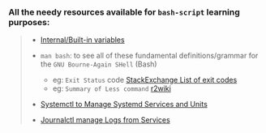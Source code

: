 ### All the needy resources available for `bash-script` learning purposes:

> - [Internal/Built-in variables](https://tldp.org/LDP/abs/html/internalvariables.html)
>
> - `man bash`: to see all of these fundamental definitions/grammar for the `GNU Bourne-Again SHell` (Bash)
>
>   - eg: `Exit Status` code [StackExchange List of exit codes](https://unix.stackexchange.com/questions/110348/how-do-i-get-the-list-of-exit-codes-and-or-return-codes-and-meaning-for-a-comm)
>   - eg: `Summary of Less command` [r2wiki](https://r2wiki.readthedocs.io/en/latest/home/resources/less-command/)
>
> - [Systemctl to Manage Systemd Services and Units](https://www.digitalocean.com/community/tutorials/how-to-use-systemctl-to-manage-systemd-services-and-units)
>
> - [Journalctl manage Logs from Services](https://linuxhandbook.com/journalctl-command/)
